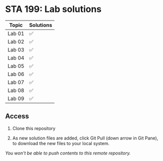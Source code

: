 # STA 199: Lab solutions


| Topic       | Solutions               |
|-------------|-------------------------|
| Lab 01      | :white_check_mark:      |
| Lab 02      | :white_check_mark:      |
| Lab 03      | :white_check_mark:      |
| Lab 04      | :white_check_mark:      |
| Lab 05      | :white_check_mark:      |
| Lab 06      | :white_check_mark:      |
| Lab 07      | :white_check_mark:      |
| Lab 08      | :white_check_mark:      |
| Lab 09      | :white_check_mark:      |


## Access

1. Clone this repository

2. As new solution files are added, click Git Pull (down arrow in Git Pane),
   to download the new files to your local system.

*You won't be able to push contents to this remote repository.*
